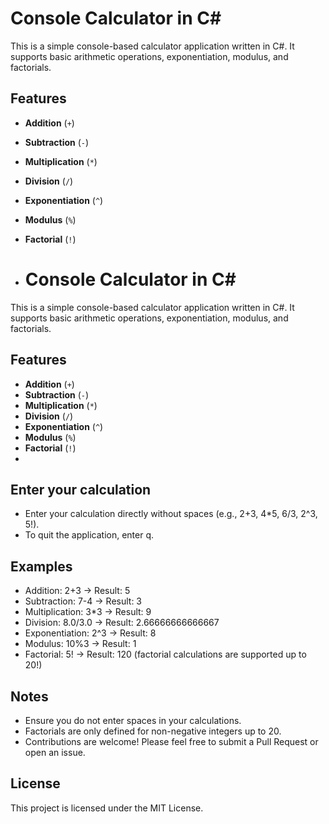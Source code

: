 # Console Calculator in C#

This is a simple console-based calculator application written in C#. It supports basic arithmetic operations, exponentiation, modulus, and factorials.

## Features

- **Addition** (`+`)
- **Subtraction** (`-`)
- **Multiplication** (`*`)
- **Division** (`/`)
- **Exponentiation** (`^`)
- **Modulus** (`%`)
- **Factorial** (`!`)

- # Console Calculator in C#

This is a simple console-based calculator application written in C#. It supports basic arithmetic operations, exponentiation, modulus, and factorials.

## Features

- **Addition** (`+`)
- **Subtraction** (`-`)
- **Multiplication** (`*`)
- **Division** (`/`)
- **Exponentiation** (`^`)
- **Modulus** (`%`)
- **Factorial** (`!`)
- 
## Enter your calculation

- Enter your calculation directly without spaces (e.g., 2+3, 4*5, 6/3, 2^3, 5!).
- To quit the application, enter q.
## Examples
- Addition: 2+3 → Result: 5
- Subtraction: 7-4 → Result: 3
- Multiplication: 3*3 → Result: 9
- Division: 8.0/3.0 → Result: 2.66666666666667
- Exponentiation: 2^3 → Result: 8
- Modulus: 10%3 → Result: 1
- Factorial: 5! → Result: 120 (factorial calculations are supported up to 20!)

## Notes

- Ensure you do not enter spaces in your calculations.
- Factorials are only defined for non-negative integers up to 20.
- Contributions are welcome! Please feel free to submit a Pull Request or open an issue.

## License
This project is licensed under the MIT License.
